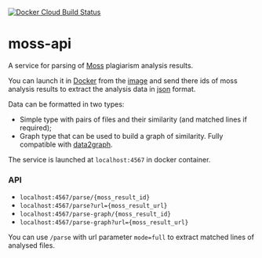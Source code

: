 [![Docker Cloud Build Status](https://img.shields.io/docker/cloud/build/nikstep/gitplag.svg)](https://hub.docker.com/r/nikstep/moss-api)

# moss-api

A service for parsing of [Moss](http://moss.stanford.edu) plagiarism analysis results.

You can launch it in [Docker](https://www.docker.com/) from the [image](https://hub.docker.com/r/nikstep/moss-api) and send there ids of moss analysis results to extract the analysis data in [json](http://www.json.org/) format.

Data can be formatted in two types:

- Simple type with pairs of files and their similarity (and matched lines if required);
- Graph type that can be used to build a graph of similarity. Fully compatible with [data2graph](https://github.com/tcibinan/data2graph).

The service is launched at `localhost:4567` in docker container.

### API
- `localhost:4567/parse/{moss_result_id}`
- `localhost:4567/parse?url={moss_result_url}`
- `localhost:4567/parse-graph/{moss_result_id}`
- `localhost:4567/parse-graph?url={moss_result_url}`

You can use `/parse` with url parameter `mode=full` to extract matched lines of analysed files.
